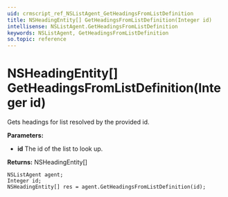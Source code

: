 ```yaml
---
uid: crmscript_ref_NSListAgent_GetHeadingsFromListDefinition
title: NSHeadingEntity[] GetHeadingsFromListDefinition(Integer id)
intellisense: NSListAgent.GetHeadingsFromListDefinition
keywords: NSListAgent, GetHeadingsFromListDefinition
so.topic: reference
---
```


# NSHeadingEntity[] GetHeadingsFromListDefinition(Integer id)

Gets headings for list resolved by the provided id.

**Parameters:**
 - **id** The id of the list to look up.

**Returns:** NSHeadingEntity[]

```crmscript
NSListAgent agent;
Integer id;
NSHeadingEntity[] res = agent.GetHeadingsFromListDefinition(id);
```

